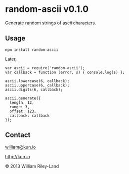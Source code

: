 random-ascii v0.1.0
===================

Generate random strings of ascii characters.

Usage
-----

    npm install random-ascii

Later,

    var ascii = require('random-ascii');
    var callback = function (error, s) { console.log(s) };

    ascii.lowercase(6, callback);
    ascii.uppercase(6, callback);
    ascii.digits(6, callback);

    ascii.generate({
      length: 12,
      range: 3,
      offset: 123,
      callback: callback
    });

Contact
-------

william@kun.io

http://kun.io

© 2013 William Riley-Land
